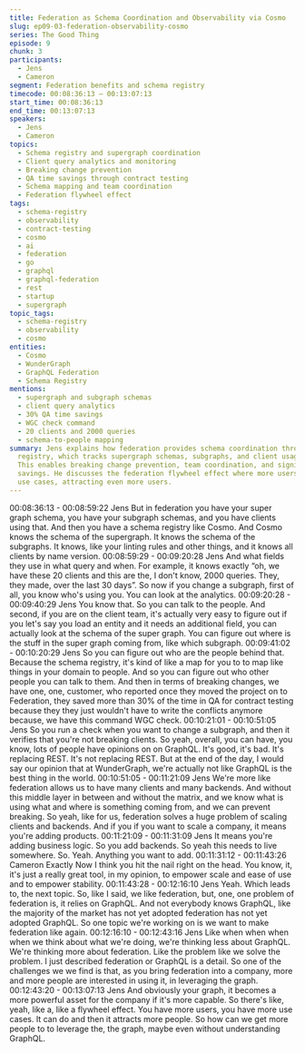 ```yaml
---
title: Federation as Schema Coordination and Observability via Cosmo
slug: ep09-03-federation-observability-cosmo
series: The Good Thing
episode: 9
chunk: 3
participants:
  - Jens
  - Cameron
segment: Federation benefits and schema registry
timecode: 00:08:36:13 – 00:13:07:13
start_time: 00:08:36:13
end_time: 00:13:07:13
speakers:
  - Jens
  - Cameron
topics:
  - Schema registry and supergraph coordination
  - Client query analytics and monitoring
  - Breaking change prevention
  - QA time savings through contract testing
  - Schema mapping and team coordination
  - Federation flywheel effect
tags:
  - schema-registry
  - observability
  - contract-testing
  - cosmo
  - ai
  - federation
  - go
  - graphql
  - graphql-federation
  - rest
  - startup
  - supergraph
topic_tags:
  - schema-registry
  - observability
  - cosmo
entities:
  - Cosmo
  - WunderGraph
  - GraphQL Federation
  - Schema Registry
mentions:
  - supergraph and subgraph schemas
  - client query analytics
  - 30% QA time savings
  - WGC check command
  - 20 clients and 2000 queries
  - schema-to-people mapping
summary: Jens explains how federation provides schema coordination through Cosmo's
  registry, which tracks supergraph schemas, subgraphs, and client usage patterns.
  This enables breaking change prevention, team coordination, and significant QA time
  savings. He discusses the federation flywheel effect where more users create more
  use cases, attracting even more users.
---
```


00:08:36:13 - 00:08:59:22
Jens
But in federation you have your super graph schema, you have your subgraph schemas, and
you have clients using that. And then you have a schema registry like Cosmo. And Cosmo
knows the schema of the supergraph. It knows the schema of the subgraphs. It knows, like your
linting rules and other things, and it knows all clients by name version.
00:08:59:29 - 00:09:20:28
Jens
And what fields they use in what query and when. For example, it knows exactly “oh, we have
these 20 clients and this are the, I don't know, 2000 queries. They, they made, over the last 30
days”. So now if you change a subgraph, first of all, you know who's using you. You can look at
the analytics.
00:09:20:28 - 00:09:40:29
Jens
You know that. So you can talk to the people. And second, if you are on the client team, it's
actually very easy to figure out if you let's say you load an entity and it needs an additional field,
you can actually look at the schema of the super graph. You can figure out where is the stuff in
the super graph coming from, like which subgraph.
00:09:41:02 - 00:10:20:29
Jens
So you can figure out who are the people behind that. Because the schema registry, it's kind of
like a map for you to to map like things in your domain to people. And so you can figure out who
other people you can talk to them. And then in terms of breaking changes, we have one, one,
customer, who reported once they moved the project on to Federation, they saved more than
30% of the time in QA for contract testing because they they just wouldn't have to write the
conflicts anymore because, we have this command WGC check.
00:10:21:01 - 00:10:51:05
Jens
So you run a check when you want to change a subgraph, and then it verifies that you're not
breaking clients. So yeah, overall, you can have, you know, lots of people have opinions on on
GraphQL. It's good, it's bad. It's replacing REST. It's not replacing REST. But at the end of the
day, I would say our opinion that at WunderGraph, we're actually not like GraphQL is the best
thing in the world.
00:10:51:05 - 00:11:21:09
Jens
We're more like federation allows us to have many clients and many backends. And without this
middle layer in between and without the matrix, and we know what is using what and where is
something coming from, and we can prevent breaking. So yeah, like for us, federation solves a
huge problem of scaling clients and backends. And if you if you want to scale a company, it
means you're adding products.
00:11:21:09 - 00:11:31:09
Jens
It means you're adding business logic. So you add backends. So yeah this needs to live
somewhere. So. Yeah. Anything you want to add.
00:11:31:12 - 00:11:43:26
Cameron
Exactly
Now I think you hit the nail right on the head. You know, it, it's just a really great tool, in my
opinion, to empower scale and ease of use and to empower stability.
00:11:43:28 - 00:12:16:10
Jens
Yeah. Which leads to, the next topic. So, like I said, we like federation, but, one, one problem of
federation is, it relies on GraphQL. And not everybody knows GraphQL, like the majority of the
market has not yet adopted federation has not yet adopted GraphQL. So one topic we're
working on is we want to make federation like again.
00:12:16:10 - 00:12:43:16
Jens
Like when when when when we think about what we're doing, we're thinking less about
GraphQL. We're thinking more about federation. Like the problem like we solve the problem. I
just described federation or GraphQL is a detail. So one of the challenges we we find is that, as
you bring federation into a company, more and more people are interested in using it, in
leveraging the graph.
00:12:43:20 - 00:13:07:13
Jens
And obviously your graph, it becomes a more powerful asset for the company if it's more
capable. So there's like, yeah, like a, like a flywheel effect. You have more users, you have more
use cases. It can do and then it attracts more people. So how can we get more people to to
leverage the, the graph, maybe even without understanding GraphQL.